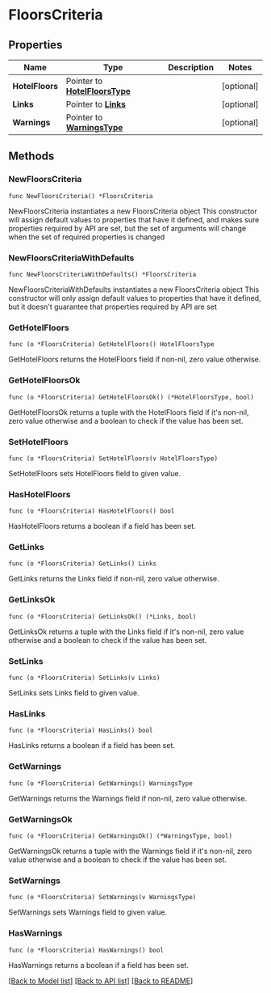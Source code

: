 # FloorsCriteria

## Properties

Name | Type | Description | Notes
------------ | ------------- | ------------- | -------------
**HotelFloors** | Pointer to [**HotelFloorsType**](HotelFloorsType.md) |  | [optional] 
**Links** | Pointer to [**Links**](Links.md) |  | [optional] 
**Warnings** | Pointer to [**WarningsType**](WarningsType.md) |  | [optional] 

## Methods

### NewFloorsCriteria

`func NewFloorsCriteria() *FloorsCriteria`

NewFloorsCriteria instantiates a new FloorsCriteria object
This constructor will assign default values to properties that have it defined,
and makes sure properties required by API are set, but the set of arguments
will change when the set of required properties is changed

### NewFloorsCriteriaWithDefaults

`func NewFloorsCriteriaWithDefaults() *FloorsCriteria`

NewFloorsCriteriaWithDefaults instantiates a new FloorsCriteria object
This constructor will only assign default values to properties that have it defined,
but it doesn't guarantee that properties required by API are set

### GetHotelFloors

`func (o *FloorsCriteria) GetHotelFloors() HotelFloorsType`

GetHotelFloors returns the HotelFloors field if non-nil, zero value otherwise.

### GetHotelFloorsOk

`func (o *FloorsCriteria) GetHotelFloorsOk() (*HotelFloorsType, bool)`

GetHotelFloorsOk returns a tuple with the HotelFloors field if it's non-nil, zero value otherwise
and a boolean to check if the value has been set.

### SetHotelFloors

`func (o *FloorsCriteria) SetHotelFloors(v HotelFloorsType)`

SetHotelFloors sets HotelFloors field to given value.

### HasHotelFloors

`func (o *FloorsCriteria) HasHotelFloors() bool`

HasHotelFloors returns a boolean if a field has been set.

### GetLinks

`func (o *FloorsCriteria) GetLinks() Links`

GetLinks returns the Links field if non-nil, zero value otherwise.

### GetLinksOk

`func (o *FloorsCriteria) GetLinksOk() (*Links, bool)`

GetLinksOk returns a tuple with the Links field if it's non-nil, zero value otherwise
and a boolean to check if the value has been set.

### SetLinks

`func (o *FloorsCriteria) SetLinks(v Links)`

SetLinks sets Links field to given value.

### HasLinks

`func (o *FloorsCriteria) HasLinks() bool`

HasLinks returns a boolean if a field has been set.

### GetWarnings

`func (o *FloorsCriteria) GetWarnings() WarningsType`

GetWarnings returns the Warnings field if non-nil, zero value otherwise.

### GetWarningsOk

`func (o *FloorsCriteria) GetWarningsOk() (*WarningsType, bool)`

GetWarningsOk returns a tuple with the Warnings field if it's non-nil, zero value otherwise
and a boolean to check if the value has been set.

### SetWarnings

`func (o *FloorsCriteria) SetWarnings(v WarningsType)`

SetWarnings sets Warnings field to given value.

### HasWarnings

`func (o *FloorsCriteria) HasWarnings() bool`

HasWarnings returns a boolean if a field has been set.


[[Back to Model list]](../README.md#documentation-for-models) [[Back to API list]](../README.md#documentation-for-api-endpoints) [[Back to README]](../README.md)


